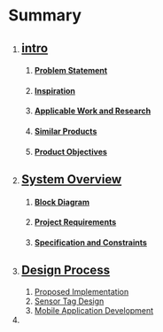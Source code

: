 # Summary

1. ## [intro](chap1/intro.md)
    1. #### [Problem Statement](chap1/intro_a.md)
    2. #### [Inspiration](chap1/intro_b.md)
    3. #### [Applicable Work and Research](chap1/intro_c.md)
    4. #### [Similar Products](chap1/intro_d.md)
    5. #### [Product Objectives](chap1/intro_e.md)
2. ## [System Overview](chap2/sys.md)
    1. #### [Block Diagram](chap2/sys_a.md)
    2. #### [Project Requirements](chap2/sys_b.md)
    3. #### [Specification and Constraints](chap2/sys_c.md)
3. ## [Design Process](chap3/des.md)
    1. [Proposed Implementation](chap3/des_a.md)
    2. [Sensor Tag Design](chap3/des_b.md)
    3. [Mobile Application Development](chap3/des_c.md)
4. 

